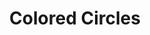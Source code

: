 ---
layout: piece
collection_: beading
title: Colored Circles
image: colored-circles.jpg
media: paper mache, acrylic paint, stone, beads, fabric, thread
description: Painted center over paper mache including stone, encased with peyote stitched beading, quilted, matted in glassed maple frame 2" in depth.
dimensions: 10" x 11" framed
price: $187
create_date: 2012
---